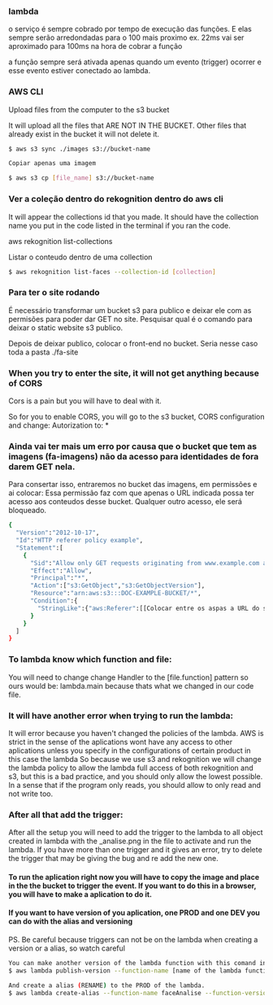 ### lambda

o serviço é sempre cobrado por tempo de execução das funções. E elas sempre serão arredondadas para o 100 mais proximo ex. 22ms vai ser aproximado para 100ms na hora de cobrar a função

a função sempre será ativada apenas quando um evento (trigger) ocorrer e esse evento estiver conectado ao lambda.

### AWS CLI

Upload files from the computer to the s3 bucket

It will upload all the files that ARE NOT IN THE BUCKET. Other files that already exist in the bucket it will not delete it.

```bash
$ aws s3 sync ./images s3://bucket-name

Copiar apenas uma imagem

$ aws s3 cp [file_name] s3://bucket-name
```

### Ver a coleção dentro do rekognition dentro do aws cli

It will appear the collections id that you made.
It should have the collection name you put in the code listed in the terminal if you ran the code.

aws rekognition list-collections

Listar o conteudo dentro de uma collection
```bash
$ aws rekognition list-faces --collection-id [collection]
```

### Para ter o site rodando

É necessário transformar um bucket s3 para publico e deixar ele com as permisões para poder dar GET no site. Pesquisar qual é o comando para deixar o static website s3 publico.

Depois de deixar publico, colocar o front-end no bucket. Seria nesse caso toda a pasta ./fa-site

### When you try to enter the site, it will not get anything because of CORS

Cors is a pain but you will have to deal with it.

So for you to enable CORS, you will go to the s3 bucket, CORS configuration and change:
<AllowedHeader>Autorization</AllowedHeader>
to:
<AllowedHeader>*</AllowedHeader>


### Ainda vai ter mais um erro por causa que o bucket que tem as imagens (fa-imagens) não da acesso para identidades de fora darem GET nela.

Para consertar isso, entraremos no bucket das imagens, em permissões e ai colocar:
Essa permissão faz com que apenas o URL indicada possa ter acesso aos conteudos desse bucket. Qualquer outro acesso, ele será bloqueado.
```bash
{
  "Version":"2012-10-17",
  "Id":"HTTP referer policy example",
  "Statement":[
    {
      "Sid":"Allow only GET requests originating from www.example.com and example.com.",
      "Effect":"Allow",
      "Principal":"*",
      "Action":["s3:GetObject","s3:GetObjectVersion"],
      "Resource":"arn:aws:s3:::DOC-EXAMPLE-BUCKET/*",
      "Condition":{
        "StringLike":{"aws:Referer":[[Colocar entre os aspas a URL do site estático s3 onde esta o html]]}
      }
    }
  ]
}
```

### To lambda know which function and file:

You will need to change change Handler to the [file.function] pattern so ours would be:
lambda.main because thats what we changed in our code file.


### It will have another error when trying to run the lambda:

It will error because you haven't changed the policies of the lambda. AWS is strict in the sense of the aplications wont have any access to other aplications unless you specify in the configurations of certain product in this case the lambda 
So because we use s3 and rekognition we will change the lambda policy to allow the lambda full access of both rekognition and s3, but this is a bad practice, and you should only allow the lowest possible. In a sense that if the program only reads, you should allow to only read and not write too.

### After all that add the trigger:

After all the setup you will need to add the trigger to the lambda to all object created in lambda with the  _analise.png in the file to activate and run the lambda.
If you have more than one trigger and it gives an error, try to delete the trigger that may be giving the bug and re add the new one.


#### To run the aplication right now you will have to copy the image and place in the the bucket to trigger the event. If you want to do this in a browser, you will have to make a aplication to do it.


#### If you want to have version of you aplication, one PROD and one DEV you can do with the alias and versioning

PS. Be careful because triggers can not be on the lambda when creating a version or a alias, so watch careful

```bash
You can make another version of the lambda function with this comand in the CLI:
$ aws lambda publish-version --function-name [name of the lambda function]

And create a alias (RENAME) to the PROD of the lambda.
$ aws lambda create-alias --function-name faceAnalise --function-version 1 --name PROD 
```